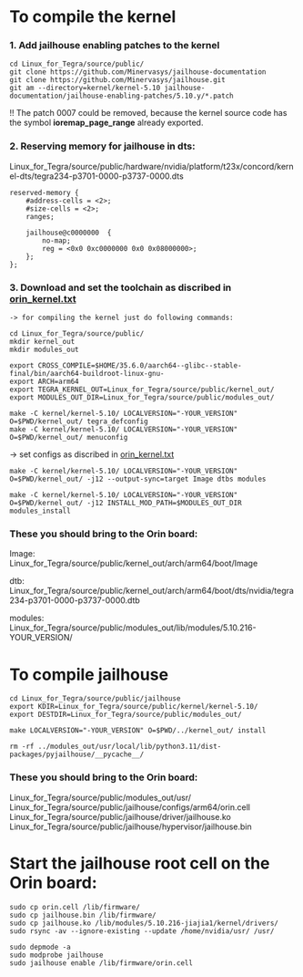# To compile the kernel

### 1. Add jailhouse enabling patches to the kernel

    cd Linux_for_Tegra/source/public/
    git clone https://github.com/Minervasys/jailhouse-documentation
    git clone https://github.com/Minervasys/jailhouse.git
    git am --directory=kernel/kernel-5.10 jailhouse-documentation/jailhouse-enabling-patches/5.10.y/*.patch

!!  The patch 0007 could be removed, because the kernel source code has the symbol **ioremap_page_range** already exported.

### 2. Reserving memory for jailhouse in dts:
Linux_for_Tegra/source/public/hardware/nvidia/platform/t23x/concord/kernel-dts/tegra234-p3701-0000-p3737-0000.dts

    reserved-memory {
		#address-cells = <2>;
		#size-cells = <2>;
		ranges;

		jailhouse@c0000000  {
			no-map;
			reg = <0x0 0xc0000000 0x0 0x08000000>;
		};
	};

### 3. Download and set the toolchain as discribed in [orin_kernel.txt](orin_kernel.txt)

    -> for compiling the kernel just do following commands:

    cd Linux_for_Tegra/source/public/
    mkdir kernel_out
    mkdir modules_out

    export CROSS_COMPILE=$HOME/35.6.0/aarch64--glibc--stable-final/bin/aarch64-buildroot-linux-gnu-
    export ARCH=arm64
    export TEGRA_KERNEL_OUT=Linux_for_Tegra/source/public/kernel_out/
    export MODULES_OUT_DIR=Linux_for_Tegra/source/public/modules_out/

    make -C kernel/kernel-5.10/ LOCALVERSION="-YOUR_VERSION" O=$PWD/kernel_out/ tegra_defconfig
    make -C kernel/kernel-5.10/ LOCALVERSION="-YOUR_VERSION" O=$PWD/kernel_out/ menuconfig


-> set configs as discribed in [orin_kernel.txt](orin_kernel.txt)
    
    
    make -C kernel/kernel-5.10/ LOCALVERSION="-YOUR_VERSION" O=$PWD/kernel_out/ -j12 --output-sync=target Image dtbs modules

    make -C kernel/kernel-5.10/ LOCALVERSION="-YOUR_VERSION" O=$PWD/kernel_out/ -j12 INSTALL_MOD_PATH=$MODULES_OUT_DIR modules_install


### These you should bring to the Orin board:
Image:      
Linux_for_Tegra/source/public/kernel_out/arch/arm64/boot/Image

dtb:\
Linux_for_Tegra/source/public/kernel_out/arch/arm64/boot/dts/nvidia/tegra234-p3701-0000-p3737-0000.dtb

modules:\
Linux_for_Tegra/source/public/modules_out/lib/modules/5.10.216-YOUR_VERSION/



# To compile jailhouse

    cd Linux_for_Tegra/source/public/jailhouse
    export KDIR=Linux_for_Tegra/source/public/kernel/kernel-5.10/
    export DESTDIR=Linux_for_Tegra/source/public/modules_out/

    make LOCALVERSION="-YOUR_VERSION" O=$PWD/../kernel_out/ install

    rm -rf ../modules_out/usr/local/lib/python3.11/dist-packages/pyjailhouse/__pycache__/

### These you should bring to the Orin board:


Linux_for_Tegra/source/public/modules_out/usr/
Linux_for_Tegra/source/public/jailhouse/configs/arm64/orin.cell 
Linux_for_Tegra/source/public/jailhouse/driver/jailhouse.ko 
Linux_for_Tegra/source/public/jailhouse/hypervisor/jailhouse.bin


# Start the jailhouse root cell on the Orin board:

    sudo cp orin.cell /lib/firmware/
    sudo cp jailhouse.bin /lib/firmware/
    sudo cp jailhouse.ko /lib/modules/5.10.216-jiajia1/kernel/drivers/
    sudo rsync -av --ignore-existing --update /home/nvidia/usr/ /usr/

    sudo depmode -a
    sudo modprobe jailhouse
    sudo jailhouse enable /lib/firmware/orin.cell